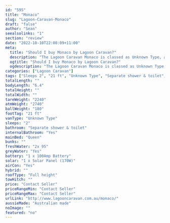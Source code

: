 ```yaml
---
id: "595"
title: "Monaco"
slug: "Lagoon-Caravan-Monaco"
draft: "false"
author: "Sean"
seealsolinks: "1"
section: "review"
date: "2022-10-10T22:00:09+11:00"
meta:
  title: "Should I buy Monaco by Lagoon Caravan?"
  description: "The Lagoon Caravan Monaco is classed as Unknown Type, and sleeps 2 people. It is Australian made and comes in at 21 ft. It generally has Separate shower & toilet."
  ogtitle: "Should I buy Monaco by Lagoon Caravan?"
  ogdescription: "The Lagoon Caravan Monaco is classed as Unknown Type, and sleeps 2 people. It is Australian made and comes in at 21 ft. It generally has Separate shower & toilet."
categories: ["Lagoon Caravan"]
tags: ["Sleeps 2", "21 ft", "Unknown Type", "Separate shower & toilet", "Full height", "Price Unknown", "Australian made"]
totalLength: ""
bodyLength: "6.4"
totalHeight: ""
totalWidth: ""
tareWeight: "2240"
atmWeight: "2740"
ballWeight: "180"
footTag: "21 ft"
vanType: "Unknown Type"
sleeps: "2"
bathroom: "Separate shower & toilet"
internalBathroom: "Yes"
mainBed: "Queen"
bunks: ""
freshWater: "2x 95"
greyWater: "Yes"
battery: "1 x 100Amp Battery"
solar: "1 x Solar Panel (170W)"
airCon: "Yes"
hybrid: ""
roofType: "Full height"
towHitch: ""
price: "Contact Seller"
priceRangeMin: "Contact Seller"
priceRangeMax: "Contact Seller"
urlLink: "http://www.lagooncaravan.com.au/monaco/"
aussieMade: "Australian made"
noImage: ""
featured: "no"
---
```

